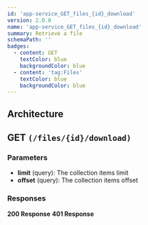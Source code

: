 ```yaml
---
id: 'app-service_GET_files_{id}_download'
version: 2.0.0
name: 'app-service_GET_files_{id}_download'
summary: Retrieve a file
schemaPath: ''
badges:
  - content: GET
    textColor: blue
    backgroundColor: blue
  - content: 'tag:Files'
    textColor: blue
    backgroundColor: blue
---
```

## Architecture
<NodeGraph />



## GET `(/files/{id}/download)`

### Parameters
- **limit** (query): The collection items limit
- **offset** (query): The collection items offset




### Responses
**200 Response**
<SchemaViewer file="response-200.json" maxHeight="500" id="response-200" />
      **401 Response**
<SchemaViewer file="response-401.json" maxHeight="500" id="response-401" />
